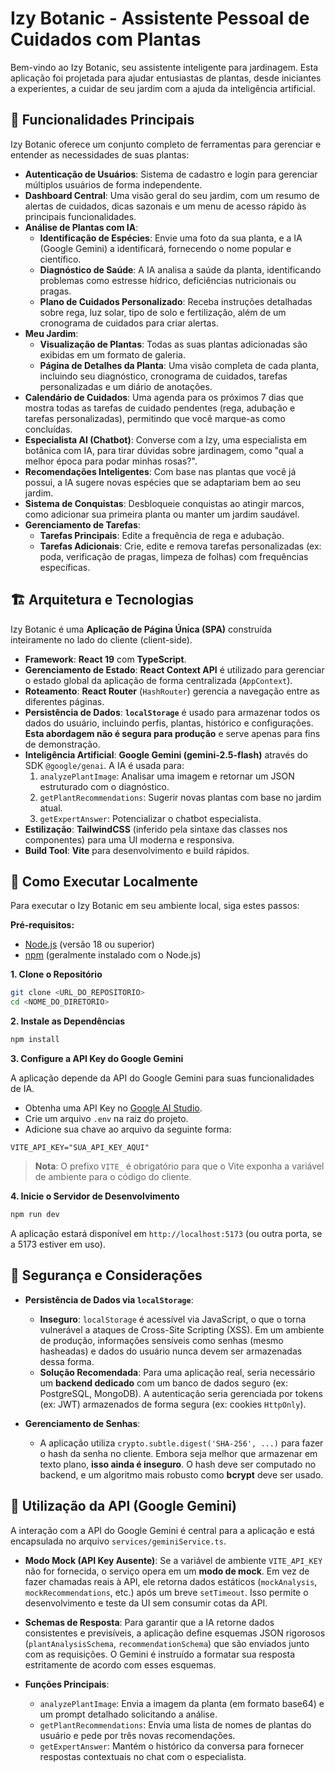 # Izy Botanic - Assistente Pessoal de Cuidados com Plantas

Bem-vindo ao Izy Botanic, seu assistente inteligente para jardinagem. Esta aplicação foi projetada para ajudar entusiastas de plantas, desde iniciantes a experientes, a cuidar de seu jardim com a ajuda da inteligência artificial.

## 🌿 Funcionalidades Principais

Izy Botanic oferece um conjunto completo de ferramentas para gerenciar e entender as necessidades de suas plantas:

- **Autenticação de Usuários**: Sistema de cadastro e login para gerenciar múltiplos usuários de forma independente.
- **Dashboard Central**: Uma visão geral do seu jardim, com um resumo de alertas de cuidados, dicas sazonais e um menu de acesso rápido às principais funcionalidades.
- **Análise de Plantas com IA**:
    - **Identificação de Espécies**: Envie uma foto da sua planta, e a IA (Google Gemini) a identificará, fornecendo o nome popular e científico.
    - **Diagnóstico de Saúde**: A IA analisa a saúde da planta, identificando problemas como estresse hídrico, deficiências nutricionais ou pragas.
    - **Plano de Cuidados Personalizado**: Receba instruções detalhadas sobre rega, luz solar, tipo de solo e fertilização, além de um cronograma de cuidados para criar alertas.
- **Meu Jardim**:
    - **Visualização de Plantas**: Todas as suas plantas adicionadas são exibidas em um formato de galeria.
    - **Página de Detalhes da Planta**: Uma visão completa de cada planta, incluindo seu diagnóstico, cronograma de cuidados, tarefas personalizadas e um diário de anotações.
- **Calendário de Cuidados**: Uma agenda para os próximos 7 dias que mostra todas as tarefas de cuidado pendentes (rega, adubação e tarefas personalizadas), permitindo que você marque-as como concluídas.
- **Especialista AI (Chatbot)**: Converse com a Izy, uma especialista em botânica com IA, para tirar dúvidas sobre jardinagem, como "qual a melhor época para podar minhas rosas?".
- **Recomendações Inteligentes**: Com base nas plantas que você já possui, a IA sugere novas espécies que se adaptariam bem ao seu jardim.
- **Sistema de Conquistas**: Desbloqueie conquistas ao atingir marcos, como adicionar sua primeira planta ou manter um jardim saudável.
- **Gerenciamento de Tarefas**:
    - **Tarefas Principais**: Edite a frequência de rega e adubação.
    - **Tarefas Adicionais**: Crie, edite e remova tarefas personalizadas (ex: poda, verificação de pragas, limpeza de folhas) com frequências específicas.

## 🏗️ Arquitetura e Tecnologias

Izy Botanic é uma **Aplicação de Página Única (SPA)** construída inteiramente no lado do cliente (client-side).

- **Framework**: **React 19** com **TypeScript**.
- **Gerenciamento de Estado**: **React Context API** é utilizado para gerenciar o estado global da aplicação de forma centralizada (`AppContext`).
- **Roteamento**: **React Router** (`HashRouter`) gerencia a navegação entre as diferentes páginas.
- **Persistência de Dados**: **`localStorage`** é usado para armazenar todos os dados do usuário, incluindo perfis, plantas, histórico e configurações. **Esta abordagem não é segura para produção** e serve apenas para fins de demonstração.
- **Inteligência Artificial**: **Google Gemini (gemini-2.5-flash)** através do SDK `@google/genai`. A IA é usada para:
    1.  `analyzePlantImage`: Analisar uma imagem e retornar um JSON estruturado com o diagnóstico.
    2.  `getPlantRecommendations`: Sugerir novas plantas com base no jardim atual.
    3.  `getExpertAnswer`: Potencializar o chatbot especialista.
- **Estilização**: **TailwindCSS** (inferido pela sintaxe das classes nos componentes) para uma UI moderna e responsiva.
- **Build Tool**: **Vite** para desenvolvimento e build rápidos.

## 🚀 Como Executar Localmente

Para executar o Izy Botanic em seu ambiente local, siga estes passos:

**Pré-requisitos:**
- [Node.js](https://nodejs.org/) (versão 18 ou superior)
- [npm](https://www.npmjs.com/) (geralmente instalado com o Node.js)

**1. Clone o Repositório**
```bash
git clone <URL_DO_REPOSITORIO>
cd <NOME_DO_DIRETORIO>
```

**2. Instale as Dependências**
```bash
npm install
```

**3. Configure a API Key do Google Gemini**

A aplicação depende da API do Google Gemini para suas funcionalidades de IA.

- Obtenha uma API Key no [Google AI Studio](https://aistudio.google.com/app/apikey).
- Crie um arquivo `.env` na raiz do projeto.
- Adicione sua chave ao arquivo da seguinte forma:

```
VITE_API_KEY="SUA_API_KEY_AQUI"
```

> **Nota**: O prefixo `VITE_` é obrigatório para que o Vite exponha a variável de ambiente para o código do cliente.

**4. Inicie o Servidor de Desenvolvimento**
```bash
npm run dev
```
A aplicação estará disponível em `http://localhost:5173` (ou outra porta, se a 5173 estiver em uso).

## 🔐 Segurança e Considerações

- **Persistência de Dados via `localStorage`**:
    - **Inseguro**: `localStorage` é acessível via JavaScript, o que o torna vulnerável a ataques de Cross-Site Scripting (XSS). Em um ambiente de produção, informações sensíveis como senhas (mesmo hasheadas) e dados do usuário nunca devem ser armazenadas dessa forma.
    - **Solução Recomendada**: Para uma aplicação real, seria necessário um **backend dedicado** com um banco de dados seguro (ex: PostgreSQL, MongoDB). A autenticação seria gerenciada por tokens (ex: JWT) armazenados de forma segura (ex: cookies `HttpOnly`).

- **Gerenciamento de Senhas**:
    - A aplicação utiliza `crypto.subtle.digest('SHA-256', ...)` para fazer o hash da senha no cliente. Embora seja melhor que armazenar em texto plano, **isso ainda é inseguro**. O hash deve ser computado no backend, e um algoritmo mais robusto como **bcrypt** deve ser usado.

## 🔌 Utilização da API (Google Gemini)

A interação com a API do Google Gemini é central para a aplicação e está encapsulada no arquivo `services/geminiService.ts`.

- **Modo Mock (API Key Ausente)**: Se a variável de ambiente `VITE_API_KEY` não for fornecida, o serviço opera em um **modo de mock**. Em vez de fazer chamadas reais à API, ele retorna dados estáticos (`mockAnalysis`, `mockRecommendations`, etc.) após um breve `setTimeout`. Isso permite o desenvolvimento e teste da UI sem consumir cotas da API.

- **Schemas de Resposta**: Para garantir que a IA retorne dados consistentes e previsíveis, a aplicação define esquemas JSON rigorosos (`plantAnalysisSchema`, `recommendationSchema`) que são enviados junto com as requisições. O Gemini é instruído a formatar sua resposta estritamente de acordo com esses esquemas.

- **Funções Principais**:
    - `analyzePlantImage`: Envia a imagem da planta (em formato base64) e um prompt detalhado solicitando a análise.
    - `getPlantRecommendations`: Envia uma lista de nomes de plantas do usuário e pede por três novas recomendações.
    - `getExpertAnswer`: Mantém o histórico da conversa para fornecer respostas contextuais no chat com o especialista.